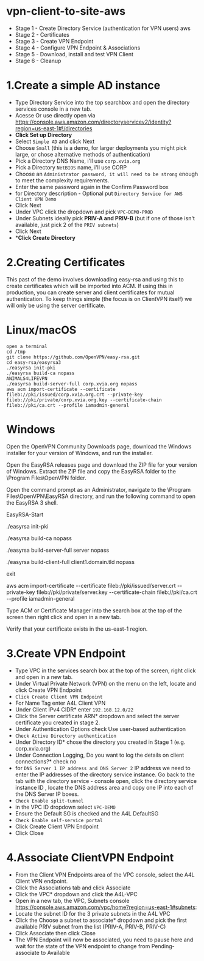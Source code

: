 # vpn-client-to-site-aws

- Stage 1 - Create Directory Service (authentication for VPN users) aws
- Stage 2 - Certificates
- Stage 3 - Create VPN Endpoint
- Stage 4 - Configure VPN Endpoint & Associations
- Stage 5 - Download, install and test VPN Client
- Stage 6 - Cleanup

# 1.Create a simple AD instance

* Type Directory Service into the top searchbox and open the directory services console in a new tab.
* Acesse Or use directly open via https://console.aws.amazon.com/directoryservicev2/identity?region=us-east-1#!/directories
* **Click Set up Directory**
* Select `Simple AD` and click Next
* Choose `Small` (this is a demo, for larger deployments you might pick large, or chose alternative methods of authentication)
* Pick a Directory DNS Name, i'll use `corp.xvia.org`
* Pick a Directory `NetBIOS` name, i'll use CORP
* Choose an `Administrator password, it will need to be strong` enough to meet the complexity requirements.
* Enter the same password again in the Confirm Password box
* for Directory description - Optional put `Directory Service for AWS Client VPN Demo`
* Click Next
* Under VPC click the dropdown and pick `VPC-DEMO-PROD`
* Under Subnets ideally pick **PRIV-A and PRIV-B** (but if one of those isn't available, just pick 2 of the `PRIV subnets`)
* Click Next
* ***Click Create Directory**

# 2.Creating Certificates

This past of the demo involves downloading easy-rsa and using this to create certificates which will be imported into ACM. If using this in production, you can create server and client certificates for mutual authentication. To keep things simple (the focus is on ClientVPN itself) we will only be using the server certificate.

# Linux/macOS

```
open a terminal
cd /tmp
git clone https://github.com/OpenVPN/easy-rsa.git
cd easy-rsa/easyrsa3
./easyrsa init-pki
./easyrsa build-ca nopass
ANIMALS4LIFEVPN
./easyrsa build-server-full corp.xvia.org nopass
aws acm import-certificate --certificate fileb://pki/issued/corp.xvia.org.crt --private-key fileb://pki/private/corp.xvia.org.key --certificate-chain fileb://pki/ca.crt --profile iamadmin-general
```
# Windows

Open the OpenVPN Community Downloads page, download the Windows installer for your version of Windows, and run the installer.

Open the EasyRSA releases page and download the ZIP file for your version of Windows. Extract the ZIP file and copy the EasyRSA folder to the \Program Files\OpenVPN folder.

Open the command prompt as an Administrator, navigate to the \Program Files\OpenVPN\EasyRSA directory, and run the following command to open the EasyRSA 3 shell.

EasyRSA-Start

./easyrsa init-pki

./easyrsa build-ca nopass

./easyrsa build-server-full server nopass

./easyrsa build-client-full client1.domain.tld nopass

exit

aws acm import-certificate --certificate fileb://pki/issued/server.crt --private-key fileb://pki/private/server.key --certificate-chain fileb://pki/ca.crt --profile iamadmin-general

Type ACM or Certificate Manager into the search box at the top of the screen then right click and open in a new tab.

Verify that your certificate exists in the us-east-1 region.

# 3.Create VPN Endpoint

- Type VPC in the services search box at the top of the screen, right click and open in a new tab.
- Under Virtual Private Network (VPN) on the menu on the left, locate and click Create VPN Endpoint
- `Click Create Client VPN Endpoint`
- For Name Tag enter A4L Client VPN
- Under Client IPv4 CIDR* enter `192.168.12.0/22`
- Click the Server certificate ARN* dropdown and select the server certificate you created in stage 2.
- Under Authentication Options check Use user-based authentication
- `Check Active Directory authentication`
- Under Directory ID* chose the directory you created in Stage 1 (e.g. corp.xvia.org)
- Under Connection Logging, Do you want to log the details on client connections?* check no
- for `DNS Server 1 IP address and DNS Server 2` IP address we need to enter the IP addresses of the directory service instance. Go back to the tab with the directory service       - console open, click the directory service instance ID , locate the DNS address area and copy one IP into each of the DNS Server IP boxes.
- `Check Enable split-tunnel`
- in the VPC ID dropdown select `VPC-DEMO`
- Ensure the Default SG is checked and the A4L DefaultSG
- `Check Enable self-service portal`
- Click Create Client VPN Endpoint
- Click Close

# 4.Associate ClientVPN Endpoint

* From the Client VPN Endpoints area of the VPC console, select the A4L Client VPN endpoint.
* Click the Associations tab and click Associate
* Click the VPC* dropdown and click the A4L-VPC
* Open in a new tab, the VPC, Subnets console https://console.aws.amazon.com/vpc/home?region=us-east-1#subnets:
* Locate the subnet ID for the 3 private subnets in the A4L VPC
* Click the Choose a subnet to associate* dropdown and pick the first available PRIV subnet from the list (PRIV-A, PRIV-B, PRIV-C)
* Click Associate then click Close
* The VPN Endpoint will now be associated, you need to pause here and wait for the state of the VPN endpoint to change from Pending-associate to Available

  

